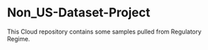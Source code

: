 # Non_US-Dataset-Project
This Cloud repository contains some samples pulled from Regulatory Regime.
